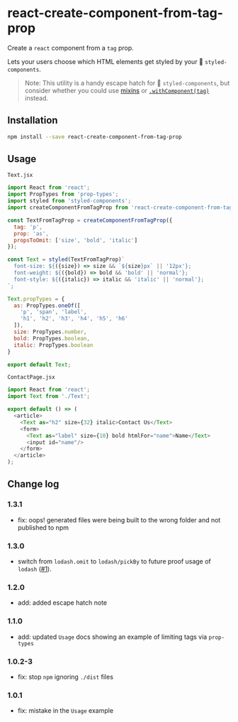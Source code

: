 # react-create-component-from-tag-prop

Create a `react` component from a `tag` prop.

Lets your users choose which HTML elements get styled by your 💅 `styled-components`.

> Note: This utility is a handy escape hatch for 💅 `styled-components`, but consider whether you could use [mixins](https://github.com/styled-components/styled-components/blob/master/docs/tips-and-tricks.md#using-javascript-to-our-advantage) or [`.withComponent(tag)`](https://www.styled-components.com/docs/basics#extending-styles) instead.

## Installation

```bash
npm install --save react-create-component-from-tag-prop
```

## Usage

`Text.jsx`
```js
import React from 'react';
import PropTypes from 'prop-types';
import styled from 'styled-components';
import createComponentFromTagProp from 'react-create-component-from-tag-prop';

const TextFromTagProp = createComponentFromTagProp({
  tag: 'p',
  prop: 'as',
  propsToOmit: ['size', 'bold', 'italic']
});

const Text = styled(TextFromTagProp)`
  font-size: ${({size}) => size && `${size}px` || '12px'};
  font-weight: ${({bold}) => bold && 'bold' || 'normal'};
  font-style: ${({italic}) => italic && 'italic' || 'normal'};
`;

Text.propTypes = {
  as: PropTypes.oneOf([
    'p', 'span', 'label', 
    'h1', 'h2', 'h3', 'h4', 'h5', 'h6'
  ]),
  size: PropTypes.number,
  bold: PropTypes.boolean,
  italic: PropTypes.boolean
}

export default Text;

```

`ContactPage.jsx`
```js
import React from 'react';
import Text from './Text';

export default () => (
  <article>
    <Text as="h2" size={32} italic>Contact Us</Text>
    <form>
      <Text as="label" size={10} bold htmlFor="name">Name</Text>
      <input id="name"/>
    </form>
  </article>
);

```

## Change log

### 1.3.1

- fix: oops! generated files were being built to the wrong folder and not published to npm

### 1.3.0

- switch from `lodash.omit` to `lodash/pickBy` to future proof usage of `lodash` ([#1](https://github.com/jameslnewell/react-create-component-from-tag-prop/pull/1)).

### 1.2.0

- add: added escape hatch note

### 1.1.0

- add: updated `Usage` docs showing an example of limiting tags via `prop-types`

### 1.0.2-3

- fix: stop `npm` ignoring `./dist` files

### 1.0.1

- fix: mistake in the `Usage` example
